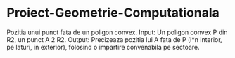 # Proiect-Geometrie-Computationala

Pozitia unui punct fata de un poligon convex.
Input: Un poligon convex P din R2, un punct A 2 R2.
Output: Precizeaza pozitia lui A fata de P (i*n interior, pe laturi, in exterior), 
folosind o impartire convenabila pe sectoare.
